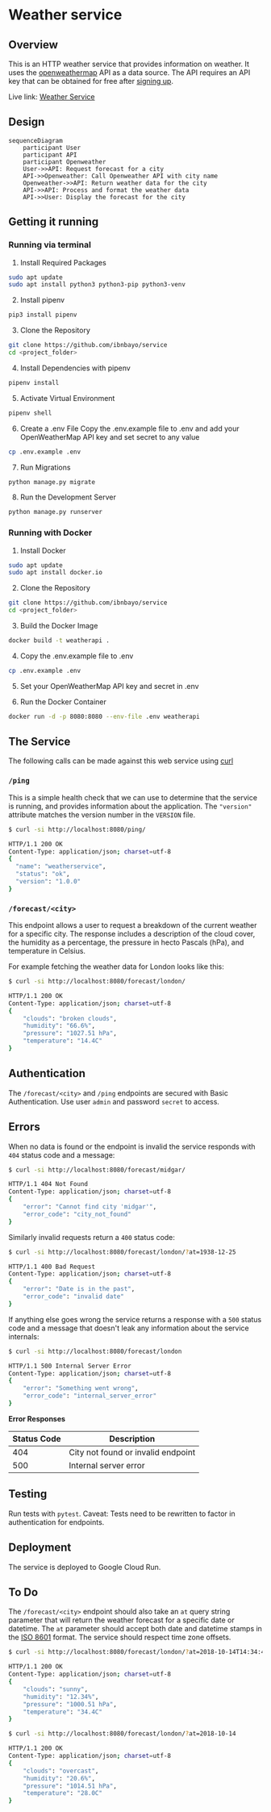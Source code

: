 Weather service
===============

## Overview

This is an HTTP weather service that provides information on weather. It uses the [openweathermap](https://www.openweathermap.org) API as a data source. The API requires an API key that can be obtained for free after [signing up](https://home.openweathermap.org/users/sign_up).


Live link: [Weather Service](https://weatherapi-nuvrkturzq-nw.a.run.app)

## Design

```mermaid
sequenceDiagram
    participant User
    participant API
    participant Openweather
    User->>API: Request forecast for a city
    API->>Openweather: Call Openweather API with city name
    Openweather->>API: Return weather data for the city
    API->>API: Process and format the weather data
    API->>User: Display the forecast for the city
```

Getting it running
------------------

### Running via terminal

 1. Install Required Packages

```bash
sudo apt update
sudo apt install python3 python3-pip python3-venv
```

 2. Install pipenv
 ```bash
pip3 install pipenv
```

 3. Clone the Repository

 ```bash
git clone https://github.com/ibnbayo/service
cd <project_folder>
```

 4. Install Dependencies with pipenv

 ```bash
pipenv install
```
 5. Activate Virtual Environment

```bash
pipenv shell
```

 6. Create a .env File
Copy the .env.example file to .env and add your OpenWeatherMap API key and set secret to any value
```bash
cp .env.example .env
```

 7. Run Migrations
 ```bash
python manage.py migrate
```

 8. Run the Development Server
 ```bash
python manage.py runserver
```


### Running with Docker

 1. Install Docker

```bash
sudo apt update
sudo apt install docker.io
```

 2. Clone the Repository

 ```bash
git clone https://github.com/ibnbayo/service
cd <project_folder>
```

 3. Build the Docker Image

 ```bash
docker build -t weatherapi .
```

 4. Copy the .env.example file to .env

 ```bash
cp .env.example .env
```

 5. Set your OpenWeatherMap API key and secret in .env

 6. Run the Docker Container

 ```bash
docker run -d -p 8080:8080 --env-file .env weatherapi
```


The Service
-----------

The following calls can be made against this web service using 
[curl](https://curl.haxx.se/)

### `/ping`

This is a simple health check that we can use to determine that the service is
running, and provides information about the application. The `"version"`
attribute matches the version number in the `VERSION`
file.

```bash
$ curl -si http://localhost:8080/ping/

HTTP/1.1 200 OK
Content-Type: application/json; charset=utf-8
{
  "name": "weatherservice",
  "status": "ok",
  "version": "1.0.0"
}
```

### `/forecast/<city>`

This endpoint allows a user to request a breakdown of the current weather for
a specific city. The response includes a description of the cloud cover,
the humidity as a percentage, the pressure in hecto Pascals (hPa), and
temperature in Celsius.

For example fetching the weather data for London looks like this:

```bash
$ curl -si http://localhost:8080/forecast/london/

HTTP/1.1 200 OK
Content-Type: application/json; charset=utf-8
{
    "clouds": "broken clouds",
    "humidity": "66.6%",
    "pressure": "1027.51 hPa",
    "temperature": "14.4C"
}
```

Authentication
--------------

The `/forecast/<city>` and `/ping` endpoints are secured with Basic Authentication. Use user `admin` and password `secret` to access.


Errors
------

When no data is found or the endpoint is invalid the service responds
with `404` status code and a message:

```bash
$ curl -si http://localhost:8080/forecast/midgar/

HTTP/1.1 404 Not Found
Content-Type: application/json; charset=utf-8
{
    "error": "Cannot find city 'midgar'",
    "error_code": "city_not_found"
}
```

Similarly invalid requests return a `400` status code:

```bash
$ curl -si http://localhost:8080/forecast/london/?at=1938-12-25

HTTP/1.1 400 Bad Request
Content-Type: application/json; charset=utf-8
{
    "error": "Date is in the past",
    "error_code": "invalid date"
}
```

If anything else goes wrong the service returns a response with a `500` status code
and a message that doesn't leak any information about the service internals:

```bash
$ curl -si http://localhost:8080/forecast/london

HTTP/1.1 500 Internal Server Error
Content-Type: application/json; charset=utf-8
{
    "error": "Something went wrong",
    "error_code": "internal_server_error"
}
```

**Error Responses** 

| Status Code | Description                             |
|-------------|-----------------------------------------|
| 404         | City not found or invalid endpoint      |
| 500         | Internal server error                   |


Testing
-----------
Run tests with `pytest`. 
Caveat: Tests need to be rewritten to factor in authentication for endpoints.


Deployment
--------------

The service is deployed to Google Cloud Run. 


To Do
-----------

The `/forecast/<city>` endpoint should also take an `at` query string parameter that will
return the weather forecast for a specific date or datetime. The `at`
parameter should accept both date and datetime stamps in the [ISO
8601](https://en.wikipedia.org/wiki/ISO_8601) format. The service should
respect time zone offsets.

```bash
$ curl -si http://localhost:8080/forecast/london/?at=2018-10-14T14:34:40+0100

HTTP/1.1 200 OK
Content-Type: application/json; charset=utf-8
{
    "clouds": "sunny",
    "humidity": "12.34%",
    "pressure": "1000.51 hPa",
    "temperature": "34.4C"
}

$ curl -si http://localhost:8080/forecast/london/?at=2018-10-14

HTTP/1.1 200 OK
Content-Type: application/json; charset=utf-8
{
    "clouds": "overcast",
    "humidity": "20.6%",
    "pressure": "1014.51 hPa",
    "temperature": "28.0C"
}
```







